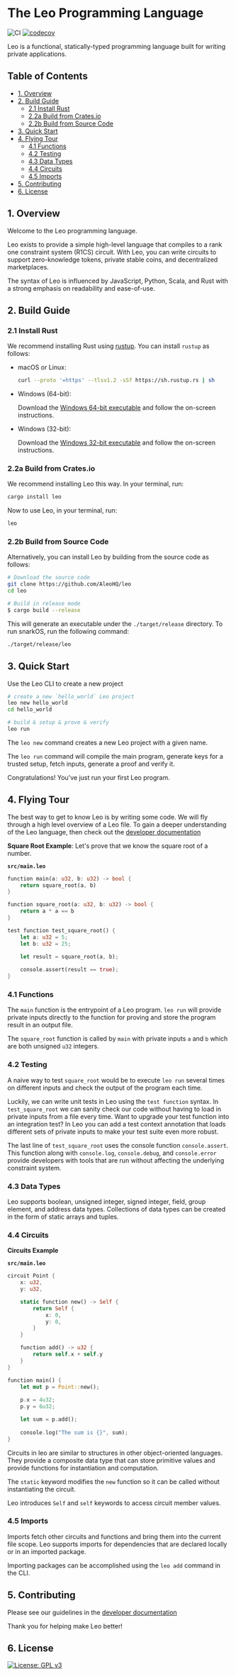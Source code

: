 # The Leo Programming Language

![CI](https://github.com/AleoHQ/leo/workflows/CI/badge.svg)
[![codecov](https://codecov.io/gh/AleoHQ/leo/branch/master/graph/badge.svg?token=S6MWO60SYL)](https://codecov.io/gh/AleoHQ/leo)

Leo is a functional, statically-typed programming language built for writing private applications.

## <a name='TableofContents'></a>Table of Contents

* [1. Overview](#1-overview)
* [2. Build Guide](#2-build-guide)
    * [2.1 Install Rust](#21-install-rust)
    * [2.2a Build from Crates.io](#22a-build-from-cratesio)
    * [2.2b Build from Source Code](#22b-build-from-source-code)
* [3. Quick Start](#3-quick-start)
* [4. Flying Tour](#4-flying-tour)
    * [4.1 Functions](#41-functions)
    * [4.2 Testing](#42-testing)
    * [4.3 Data Types](#43-data-types)
    * [4.4 Circuits](#44-circuits)
    * [4.5 Imports](#45-imports)
* [5. Contributing](#5-contributing)
* [6. License](#6-license)


## 1. Overview
Welcome to the Leo programming language.

Leo exists to provide a simple high-level language that compiles to a rank one constraint system (R1CS) circuit. 
With Leo, you can write circuits to support zero-knowledge tokens, private stable coins, and decentralized marketplaces.

The syntax of Leo is influenced by JavaScript, Python, Scala, and Rust with a strong emphasis on readability and ease-of-use.

## 2. Build Guide

### 2.1 Install Rust

We recommend installing Rust using [rustup](https://www.rustup.rs/). You can install `rustup` as follows:

- macOS or Linux:
  ```bash
  curl --proto '=https' --tlsv1.2 -sSf https://sh.rustup.rs | sh
  ```

- Windows (64-bit):  
  
  Download the [Windows 64-bit executable](https://win.rustup.rs/x86_64) and follow the on-screen instructions.

- Windows (32-bit):  
  
  Download the [Windows 32-bit executable](https://win.rustup.rs/i686) and follow the on-screen instructions.

### 2.2a Build from Crates.io

We recommend installing Leo this way. In your terminal, run:

```bash
cargo install leo
```

Now to use Leo, in your terminal, run:
```bash
leo
```
 
### 2.2b Build from Source Code

Alternatively, you can install Leo by building from the source code as follows:

```bash
# Download the source code
git clone https://github.com/AleoHQ/leo
cd leo

# Build in release mode
$ cargo build --release
```

This will generate an executable under the `./target/release` directory. To run snarkOS, run the following command:
```bash
./target/release/leo
```

## 3. Quick Start

Use the Leo CLI to create a new project

```bash
# create a new `hello_world` Leo project
leo new hello_world
cd hello_world

# build & setup & prove & verify
leo run
```

The `leo new` command creates a new Leo project with a given name.

The `leo run` command will compile the main program, generate keys for a trusted setup, fetch inputs, generate a proof and verify it.

Congratulations! You've just run your first Leo program.

## 4. Flying Tour

The best way to get to know Leo is by writing some code. We will fly through a high level overview of a Leo file.
To gain a deeper understanding of the Leo language, then check out the [developer documentation](https://developer.aleo.org/developer/getting_started/overview)


**Square Root Example**: Let's prove that we know the square root of a number.

**`src/main.leo`**
```rust // change this to leo
function main(a: u32, b: u32) -> bool {
    return square_root(a, b)
}

function square_root(a: u32, b: u32) -> bool {
    return a * a == b
}

test function test_square_root() {
    let a: u32 = 5;
    let b: u32 = 25;
    
    let result = square_root(a, b);

    console.assert(result == true);
}
```

### 4.1 Functions
The `main` function is the entrypoint of a Leo program. 
`leo run` will provide private inputs directly to the function for proving and store the program result in an output file.

The `square_root` function is called by `main` with private inputs `a` and `b` which are both unsigned `u32` integers.

### 4.2 Testing

A naive way to test `square_root` would be to execute `leo run` several times on different inputs and check the output of the program each time.

Luckily, we can write unit tests in Leo using the `test function` syntax. 
In `test_square_root` we can sanity check our code without having to load in private inputs from a file every time. 
Want to upgrade your test function into an integration test? 
In Leo you can add a test context annotation that loads different sets of private inputs to make your test suite even more robust.

The last line of `test_square_root` uses the console function `console.assert`. 
This function along with `console.log`, `console.debug`, and `console.error` provide developers with tools that are run without
affecting the underlying constraint system. 

### 4.3 Data Types

Leo supports boolean, unsigned integer, signed integer, field, group element, and address data types.
Collections of data types can be created in the form of static arrays and tuples.

### 4.4 Circuits

**Circuits Example**

**`src/main.leo`**
```rust
circuit Point {
    x: u32,
    y: u32,

    static function new() -> Self {
        return Self { 
            x: 0, 
            y: 0, 
        }
    }

    function add() -> u32 {
        return self.x + self.y
    }
}

function main() {
    let mut p = Point::new();
    
    p.x = 4u32;
    p.y = 6u32;

    let sum = p.add();
    
    console.log("The sum is {}", sum);
}
```

Circuits in leo are similar to structures in other object-oriented languages. 
They provide a composite data type that can store primitive values and provide functions for instantiation and computation.

The `static` keyword modifies the `new` function so it can be called without instantiating the circuit.

Leo introduces `Self` and `self` keywords to access circuit member values.

### 4.5 Imports

Imports fetch other circuits and functions and bring them into the current file scope. 
Leo supports imports for dependencies that are declared locally or in an imported package.

Importing packages can be accomplished using the `leo add` command in the CLI.

## 5. Contributing
 
Please see our guidelines in the [developer documentation](https://developer.aleo.org/developer/additional_material/contributing)

Thank you for helping make Leo better!


## 6. License 
[![License: GPL v3](https://img.shields.io/badge/License-GPLv3-blue.svg)](./LICENSE.md)